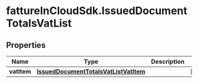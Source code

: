 # fattureInCloudSdk.IssuedDocumentTotalsVatList

## Properties

Name | Type | Description | Notes
------------ | ------------- | ------------- | -------------
**vatItem** | [**IssuedDocumentTotalsVatListVatItem**](IssuedDocumentTotalsVatListVatItem.md) |  | [optional] 



